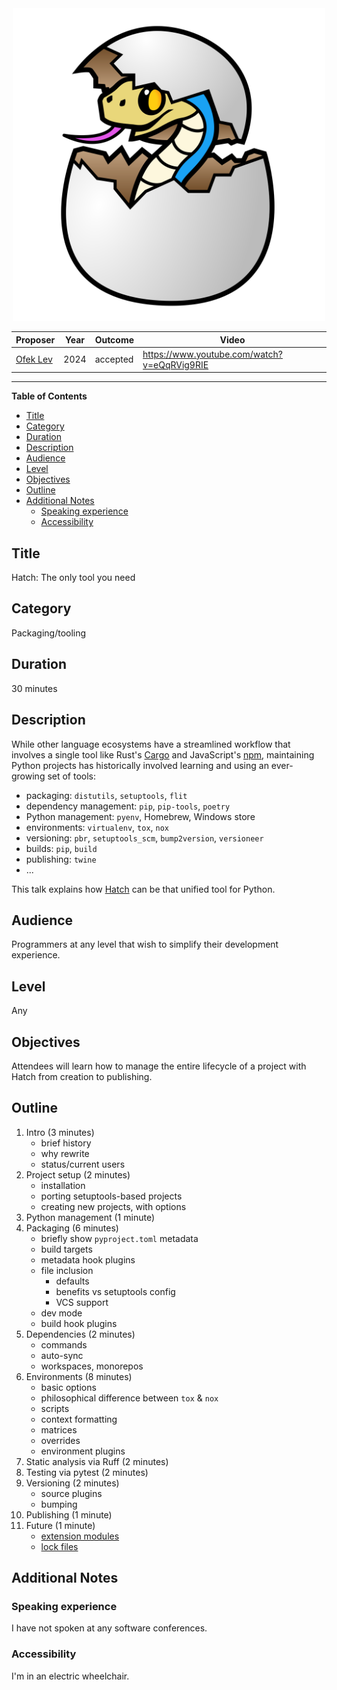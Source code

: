 <div align="center">

<img src="https://raw.githubusercontent.com/pypa/hatch/master/docs/assets/images/logo.svg" alt="Hatch logo" width="500" role="img">

| Proposer                     | Year | Outcome  | Video                                       |
| ---------------------------- | ---- | -------- | ------------------------------------------- |
| [Ofek Lev](https://ofek.dev) | 2024 | accepted | https://www.youtube.com/watch?v=eQqRVig9RIE |

</div>

-----

**Table of Contents**

- [Title](#title)
- [Category](#category)
- [Duration](#duration)
- [Description](#description)
- [Audience](#audience)
- [Level](#level)
- [Objectives](#objectives)
- [Outline](#outline)
- [Additional Notes](#additional-notes)
  - [Speaking experience](#speaking-experience)
  - [Accessibility](#accessibility)

## Title

Hatch: The only tool you need

## Category

Packaging/tooling

## Duration

30 minutes

## Description

While other language ecosystems have a streamlined workflow that involves a single tool like Rust's [Cargo](https://github.com/rust-lang/cargo) and JavaScript's [npm](https://github.com/npm/cli), maintaining Python projects has historically involved learning and using an ever-growing set of tools:

- packaging: `distutils`, `setuptools`, `flit`
- dependency management: `pip`, `pip-tools`, `poetry`
- Python management: `pyenv`,  Homebrew, Windows store
- environments: `virtualenv`, `tox`, `nox`
- versioning: `pbr`, `setuptools_scm`, `bump2version`, `versioneer`
- builds: `pip`, `build`
- publishing: `twine`
- ...

This talk explains how [Hatch](https://github.com/pypa/hatch) can be that unified tool for Python.

## Audience

Programmers at any level that wish to simplify their development experience.

## Level

Any

## Objectives

Attendees will learn how to manage the entire lifecycle of a project with Hatch from creation to publishing.

## Outline

1. Intro (3 minutes)
   - brief history
   - why rewrite
   - status/current users
2. Project setup (2 minutes)
   - installation
   - porting setuptools-based projects
   - creating new projects, with options
3. Python management (1 minute)
4. Packaging (6 minutes)
   - briefly show `pyproject.toml` metadata
   - build targets
   - metadata hook plugins
   - file inclusion
     - defaults
     - benefits vs setuptools config
     - VCS support
   - dev mode
   - build hook plugins
5. Dependencies (2 minutes)
   - commands
   - auto-sync
   - workspaces, monorepos
6. Environments (8 minutes)
   - basic options
   - philosophical difference between `tox` & `nox`
   - scripts
   - context formatting
   - matrices
   - overrides
   - environment plugins
7. Static analysis via Ruff (2 minutes)
8. Testing via pytest (2 minutes)
9. Versioning (2 minutes)
   - source plugins
   - bumping
10. Publishing (1 minute)
11. Future (1 minute)
    - [extension modules](https://github.com/ofek/extensionlib)
    - [lock files](https://discuss.python.org/t/17690)

## Additional Notes

### Speaking experience

I have not spoken at any software conferences.

### Accessibility

I'm in an electric wheelchair.
